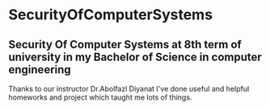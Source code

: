 # SecurityOfComputerSystems
## Security Of Computer Systems at 8th term of university in my Bachelor of Science in computer engineering
Thanks to our instructor Dr.Abolfazl Diyanat I've done useful and helpful homeworks and project which taught me lots of things.
